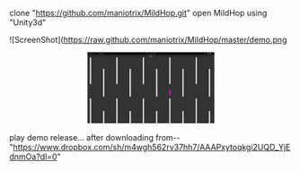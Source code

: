 clone  "https://github.com/maniotrix/MildHop.git"
open MildHop using "Unity3d"

![ScreenShot](https://raw.github.com/maniotrix/MildHop/master/demo.png

<div align="center">
        <img width="45%" src="demo.png" alt="About screen" title="About screen"</img>
</div>

play demo release...
 after downloading from--
"https://www.dropbox.com/sh/m4wgh562rv37hh7/AAAPxytoqkgi2UQD_YjEdnmOa?dl=0"


